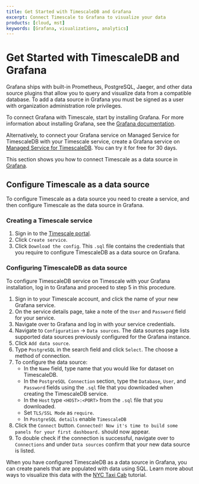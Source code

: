 ```yaml
---
title: Get Started with TimescaleDB and Grafana
excerpt: Connect Timescale to Grafana to visualize your data
products: [cloud, mst]
keywords: [Grafana, visualizations, analytics]
---
```


# Get Started with TimescaleDB and Grafana

Grafana ships with built-in Prometheus, PostgreSQL, Jaeger, and other data
source plugins that allow you to query and visualize data from a compatible
database. To add a data source in Grafana you must be signed as a user with
organization administration role privileges.

To connect Grafana with Timescale, start by installing Grafana. For more
information about installing Grafana, see the
[Grafana documentation][grafana-install].

Alternatively, to connect your Grafana service on Managed Service for
TimescaleDB with your Timescale service, create a Grafana service on [Managed
Service for TimescaleDB][managed-service]. You can try it for free for 30 days.

This section shows you how to connect Timescale as a data source in [Grafana][grafana-homepage].

## Configure Timescale as a data source

To configure Timescale as a data source you need to create a service,
and then configure Timescale as the data source in Grafana.

<Procedure>

### Creating a Timescale service

1.  Sign in to the [Timescale portal][tsc-portal].
1.  Click `Create service`.
1.  Click `Download the config`. This `.sql` file contains the credentials
    that you require to configure TimescaleDB as a data source on Grafana.

</Procedure>

<Procedure>

### Configuring TimescaleDB as data source

To configure TimescaleDB service on Timescale with your Grafana
installation, log in to Grafana and proceed to step 5 in this procedure.

1.  Sign in to your Timescale account, and click the name of
    your new Grafana service.
1.  On the service details page, take a note of the `User` and `Password` field for
    your service.
1.  Navigate over to Grafana and log in with your service credentials.
1.  Navigate to `Configuration` → `Data sources`. The data sources page lists
    supported data sources previously configured for the Grafana instance.
1.  Click `Add data source`.
1. Type `PostgreSQL` in the search field and click `Select`. The choose a method of
    connection.
1.  To configure the data source:
    *   In the `Name` field, type name that you would like for dataset on TimescaleDB.
    *   In the `PostgreSQL Connection` section, type the  `Database`, `User`,
        and `Password` fields using the `.sql` file that you downloaded when
        creating the TimescaleDB service.
    *   In the `Host` type `<HOST>:<PORT>` from the `.sql` file that you downloaded.
    *   Set `TLS/SSL Mode` as `require`.
    *   In `PostgreSQL details` enable `TimescaleDB`
1.  Click the `Connect` button. `Connected! Now it's time to build some panels for your
    first dashboard.` should now appear.
1. To double check if the connection is successful, navigate over to `Connections` and
   under `Data sources` confirm that your new data source is listed.

</Procedure>

When you have configured TimescaleDB as a data source in Grafana, you can create
panels that are populated with data using SQL. Learn more about ways to visualize this 
data with the [NYC Taxi Cab][nyc-taxi] tutorial.

[grafana-homepage]: https://grafana.com/
[tsc-portal]: https://www.timescale.com/
[grafana-install]: https://grafana.com/docs/grafana/latest/installation/
[managed-service]: https://www.timescale.com/mst-signup
[nyc-taxi]: https://docs.timescale.com/tutorials/latest/nyc-taxi-cab/
